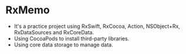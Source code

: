 # RxMemo

* It's a practice project using RxSwift, RxCocoa, Action, NSObject+Rx, RxDataSources and RxCoreData.
* Using CocoaPods to install third-party libraries.
* Using core data storage to manage data.
